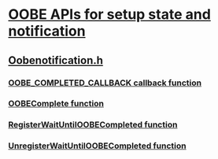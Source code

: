 # [OOBE APIs for setup state and notification](../_windowssetupandmigration/index.md)
## [Oobenotification.h](index.md)
### [OOBE_COMPLETED_CALLBACK callback function](../oobenotification/nc-oobenotification-oobe_completed_callback.md)
### [OOBEComplete function](../oobenotification/nf-oobenotification-oobecomplete.md)
### [RegisterWaitUntilOOBECompleted function](../oobenotification/nf-oobenotification-registerwaituntiloobecompleted.md)
### [UnregisterWaitUntilOOBECompleted function](../oobenotification/nf-oobenotification-unregisterwaituntiloobecompleted.md)
